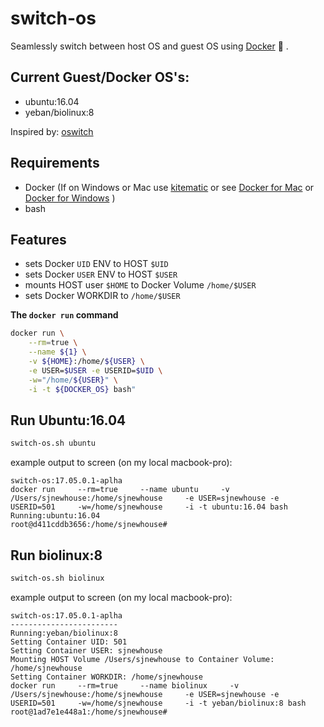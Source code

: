 # switch-os
Seamlessly switch between host OS and guest OS using [Docker](https://www.docker.com/what-docker) :whale: .

## Current Guest/Docker OS's:
- ubuntu:16.04  
- yeban/biolinux:8

Inspired by: [oswitch](https://github.com/wurmlab/oswitch)

## Requirements
- Docker (If on Windows or Mac use [kitematic](https://kitematic.com/) or see [Docker for Mac](https://docs.docker.com/docker-for-mac/install/) or [Docker for Windows](https://docs.docker.com/docker-for-windows/install/) )
- bash

## Features
- sets Docker `UID` ENV to HOST `$UID`
- sets Docker `USER` ENV to HOST `$USER`
- mounts HOST user `$HOME` to Docker Volume `/home/$USER`
- sets Docker WORKDIR to `/home/$USER`

**The `docker run` command**
```bash
docker run \
    --rm=true \
    --name ${1} \
    -v ${HOME}:/home/${USER} \
    -e USER=$USER -e USERID=$UID \
    -w="/home/${USER}" \
    -i -t ${DOCKER_OS} bash"
```


## Run Ubuntu:16.04

```bash
switch-os.sh ubuntu
```

example output to screen (on my local macbook-pro):

```
switch-os:17.05.0.1-aplha
docker run     --rm=true     --name ubuntu     -v /Users/sjnewhouse:/home/sjnewhouse     -e USER=sjnewhouse -e USERID=501     -w=/home/sjnewhouse     -i -t ubuntu:16.04 bash
Running:ubuntu:16.04
root@d411cddb3656:/home/sjnewhouse# 
```

## Run biolinux:8

```bash
switch-os.sh biolinux
```

example output to screen (on my local macbook-pro):

```
switch-os:17.05.0.1-aplha
------------------------
Running:yeban/biolinux:8
Setting Container UID: 501
Setting Container USER: sjnewhouse
Mounting HOST Volume /Users/sjnewhouse to Container Volume: /home/sjnewhouse
Setting Container WORKDIR: /home/sjnewhouse
docker run     --rm=true     --name biolinux     -v /Users/sjnewhouse:/home/sjnewhouse     -e USER=sjnewhouse -e USERID=501     -w=/home/sjnewhouse     -i -t yeban/biolinux:8 bash
root@1ad7e1e448a1:/home/sjnewhouse# 
```
